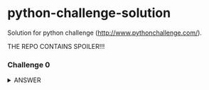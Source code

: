 # python-challenge-solution
Solution for python challenge (http://www.pythonchallenge.com/).

THE REPO CONTAINS SPOILER!!!


### Challenge 0
<details><summary>ANSWER</summary>
<p>

Substitute number in the url with number `274877906944`

</p>
</details>